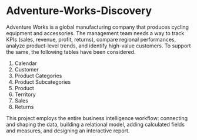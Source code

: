 # Adventure-Works-Discovery
Adventure Works is a global manufacturing company that produces cycling equipment and accessories. The management team needs a way to track KPIs (sales, revenue, profit, returns), compare regional performances, analyze product-level trends, and identify high-value customers. To support the same, the following tables have been considered.
1. Calendar
2. Customer
3. Product Categories
4. Product Subcategories
5. Product
6. Territory
7. Sales
8. Returns<br>

This project employs the entire business intelligence workflow: connecting and shaping the data, building a relational model, adding calculated fields and measures, and designing an interactive report.
